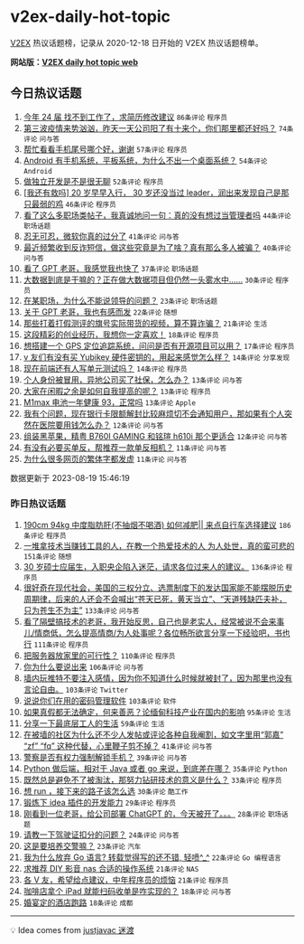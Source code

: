 # v2ex-daily-hot-topic

[V2EX](https://www.v2ex.com/) 热议话题榜，记录从 2020-12-18 日开始的 V2EX 热议话题榜单。

**网站版：[V2EX daily hot topic web](https://boojack.github.io/v2ex-daily-hot-topic-web/)**

## 今日热议话题

<!-- TODAY BEGIN -->

1. [今年 24 届 找不到工作了，求简历修改建议](https://www.v2ex.com/t/966604) `86条评论` `程序员`
1. [第三波疫情来势汹汹，昨天一天公司阳了有十来个，你们那里都还好吗？](https://www.v2ex.com/t/966630) `74条评论` `问与答`
1. [帮忙看看手机尾号哪个好，谢谢](https://www.v2ex.com/t/966619) `57条评论` `程序员`
1. [Android 有手机系统，平板系统，为什么不出一个桌面系统？](https://www.v2ex.com/t/966593) `54条评论` `Android`
1. [做独立开发是不是很无聊](https://www.v2ex.com/t/966663) `52条评论` `程序员`
1. [[我还有救吗] 20 岁早早入行， 30 岁还没当过 leader，润出来发现自己是那只最弱的鸡](https://www.v2ex.com/t/966655) `46条评论` `程序员`
1. [看了这么多职场类帖子，我真诚地问一句：真的没有想过当管理者吗](https://www.v2ex.com/t/966589) `44条评论` `职场话题`
1. [忍无可忍，微软你真的过分了](https://www.v2ex.com/t/966608) `41条评论` `问与答`
1. [最近频繁收到反诈短信，做这些究竟是为了啥？真有那么多人被骗？](https://www.v2ex.com/t/966615) `40条评论` `问与答`
1. [看了 GPT 老哥，我感觉我也快了](https://www.v2ex.com/t/966590) `37条评论` `职场话题`
1. [大数据到底是干嘛的？正在做大数据项目但仍然一头雾水中……](https://www.v2ex.com/t/966674) `30条评论` `程序员`
1. [在某职场，为什么不能说领导的问题？](https://www.v2ex.com/t/966649) `23条评论` `职场话题`
1. [关于 GPT 老哥，我也有感而发](https://www.v2ex.com/t/966620) `22条评论` `随想`
1. [那些打着打假测评的旗号实际带货的视频，算不算诈骗？](https://www.v2ex.com/t/966609) `21条评论` `生活`
1. [这段精彩的创业经历，我想你一定喜欢！](https://www.v2ex.com/t/966632) `18条评论` `程序员`
1. [想搭建一个 GPS 定位追踪系统，问问是否有开源项目可以用？](https://www.v2ex.com/t/966631) `17条评论` `程序员`
1. [v 友们有没有买 Yubikey 硬件密钥的，用起来感觉怎么样？](https://www.v2ex.com/t/966665) `14条评论` `分享发现`
1. [现在前端还有人写单元测试吗？](https://www.v2ex.com/t/966657) `14条评论` `程序员`
1. [个人身份被冒用，异地公司买了社保，怎么办？](https://www.v2ex.com/t/966706) `13条评论` `问与答`
1. [大家在闲暇之余是如何自我提高的呢？](https://www.v2ex.com/t/966624) `13条评论` `程序员`
1. [M1max 电池一年健康 93，正常吗](https://www.v2ex.com/t/966611) `13条评论` `Apple`
1. [我有个问题，现在银行卡限额解封比较麻烦切不会通知用户，那如果有个人突然在医院要用钱怎么办？](https://www.v2ex.com/t/966633) `12条评论` `问与答`
1. [组装黑苹果，精粤 B760I GAMING 和铭瑄 h610i 那个更适合](https://www.v2ex.com/t/966588) `12条评论` `问与答`
1. [有没有必要买单反，帮推荐一款单反相机？](https://www.v2ex.com/t/966668) `11条评论` `问与答`
1. [为什么很多网页的繁体字都发虚](https://www.v2ex.com/t/966643) `11条评论` `问与答`

数据更新于 2023-08-19 15:46:19

<!-- TODAY END -->

### 昨日热议话题

<!-- YESTERDAY BEGIN -->

1. [190cm 94kg 中度脂肪肝(不抽烟不喝酒) 如何减肥|| 来点自行车选择建议](https://www.v2ex.com/t/966354) `186条评论` `程序员`
1. [一堆拿技术当赚钱工具的人，在教一个热爱技术的人 为人处世，真的蛮可悲的](https://www.v2ex.com/t/966452) `151条评论` `随想`
1. [30 岁硕士应届生，入职央企陷入迷茫，请求各位过来人的建议。](https://www.v2ex.com/t/966335) `136条评论` `程序员`
1. [很好奇在现代社会，美国的三权分立、选票制度下的发达国家能不能摆脱历史周期律，后来的人还会不会喊出“苍天已死，黄天当立”、“天道残缺匹夫补，只为苍生不为主”](https://www.v2ex.com/t/966333) `133条评论` `问与答`
1. [看了隔壁搞技术的老哥，我开始反思，自己也是老实人，经常被说不会来事儿/情商低，怎么提高情商/为人处事呢？各位畅所欲言分享一下经验吧，书也行](https://www.v2ex.com/t/966357) `111条评论` `程序员`
1. [把服务器放家里的可行性？](https://www.v2ex.com/t/966307) `110条评论` `程序员`
1. [你为什么要说出来](https://www.v2ex.com/t/966282) `106条评论` `问与答`
1. [墙内玩推特不要注入感情，因为你不知道什么时候就被封了，因为那里也没有言论自由。](https://www.v2ex.com/t/966401) `103条评论` `Twitter`
1. [说说你们在用的密码管理软件](https://www.v2ex.com/t/966301) `103条评论` `软件`
1. [如果真假都无法确定，何来善恶？论缅甸科技产业在国内的影响](https://www.v2ex.com/t/966439) `95条评论` `生活`
1. [分享一下最底层工人的生活](https://www.v2ex.com/t/966467) `59条评论` `生活`
1. [在被墙的社区为什么还不少人发帖或评论各种自我阉割，如文字里用“郭嘉” “zf” “fq” 这种代替，心里鞭子剪不掉？](https://www.v2ex.com/t/966494) `41条评论` `问与答`
1. [警察是否有权力强制解锁手机？](https://www.v2ex.com/t/966347) `39条评论` `问与答`
1. [Python 做后端，相对于 Java 或者 go 来说，到底差在哪？](https://www.v2ex.com/t/966460) `35条评论` `Python`
1. [既然总是避免不了被淘汰，那努力钻研技术的意义是什么？](https://www.v2ex.com/t/966561) `33条评论` `程序员`
1. [想 run ，接下来的路子该怎么选](https://www.v2ex.com/t/966294) `30条评论` `酷工作`
1. [锻炼下 idea 插件的开发能力](https://www.v2ex.com/t/966418) `29条评论` `程序员`
1. [刚看到一位老哥，给公司部署 ChatGPT 的，今天被开了。。。](https://www.v2ex.com/t/966323) `28条评论` `职场话题`
1. [请教一下驾驶证扣分的问题？](https://www.v2ex.com/t/966363) `24条评论` `问与答`
1. [这是要培养交警嘛？](https://www.v2ex.com/t/966528) `23条评论` `汽车`
1. [我为什么放弃 Go 语言? 转载觉得写的还不错, 轻喷^_^](https://www.v2ex.com/t/966394) `22条评论` `Go 编程语言`
1. [求推荐 DIY 影音 nas 合适的操作系统](https://www.v2ex.com/t/966525) `21条评论` `NAS`
1. [各 V 友，希望给点建议，中年程序员的烦恼](https://www.v2ex.com/t/966285) `21条评论` `程序员`
1. [咖啡店拿个 iPad 就能扫码收单是咋实现的？](https://www.v2ex.com/t/966396) `18条评论` `问与答`
1. [婚宴定的酒店跑路](https://www.v2ex.com/t/966296) `18条评论` `成都`

<!-- YESTERDAY END -->

---

💡 Idea comes from [justjavac 迷渡](https://github.com/justjavac/)
